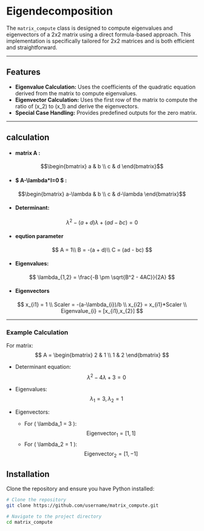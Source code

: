 # Eigendecomposition

The `matrix_compute` class is designed to compute eigenvalues and eigenvectors of a 2x2 matrix using a direct formula-based approach. This implementation is specifically tailored for 2x2 matrices and is both efficient and straightforward.

---

## Features
- **Eigenvalue Calculation:** Uses the coefficients of the quadratic equation derived from the matrix to compute eigenvalues.
- **Eigenvector Calculation:** Uses the first row of the matrix to compute the ratio of \(x_2\) to \(x_1\) and derive the eigenvectors.
- **Special Case Handling:** Provides predefined outputs for the zero matrix.

---
## calculation
- #### matrix A :
$$\begin{bmatrix} 
a & b \\ 
c & d 
\end{bmatrix}$$

- #### $ A-\lambda*I=0 $ :
$$\begin{bmatrix} 
a-\lambda & b \\ 
c & d-\lambda 
\end{bmatrix}$$

- #### Determinant:
$$\lambda^2 - (a+d)\lambda+(ad-bc) = 0$$

- #### eqution parameter
$$
A = 1\\ 
B = -(a + d)\\ 
C = (ad - bc)
$$

- #### Eigenvalues:
$$
\lambda_{1,2} = \frac{-B \pm \sqrt{B^2 - 4AC}}{2A}
$$

- #### Eigenvectors
$$
x_{i1} = 1 \\
Scaler = -(a-\lambda_{i})/b \\
x_{i2} = x_{i1}*Scaler \\
Eigenvalue_{i} = [x_{i1},x_{2}]
$$

---
### Example Calculation
For matrix:
$$
A = \begin{bmatrix} 
2 & 1 \\ 
1 & 2 
\end{bmatrix}
$$

- Determinant equation:
$$
\lambda^2 - 4\lambda + 3 = 0
$$

- Eigenvalues:
$$
\lambda_1 = 3, \lambda_2 = 1
$$

- Eigenvectors:
  - For \( \lambda_1 = 3 \):
    $$ \text{Eigenvector}_1 = [1, 1] $$
  - For \( \lambda_2 = 1 \):
    $$ \text{Eigenvector}_2 = [1, -1] $$



## Installation

Clone the repository and ensure you have Python installed:
```bash
# Clone the repository
git clone https://github.com/username/matrix_compute.git

# Navigate to the project directory
cd matrix_compute
